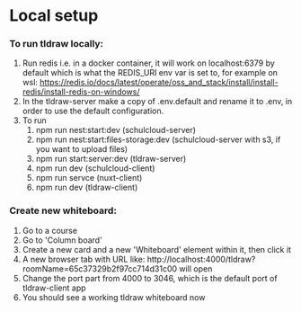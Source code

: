 # Local setup

### To run tldraw locally:

1. Run redis i.e. in a docker container, it will work on localhost:6379 by default which is what the REDIS_URI env var is set to, for example on wsl: https://redis.io/docs/latest/operate/oss_and_stack/install/install-redis/install-redis-on-windows/
2. In the tldraw-server make a copy of .env.default and rename it to .env, in order to use the default configuration.
3. To run
   1. npm run nest:start:dev (schulcloud-server)
   2. npm run nest:start:files-storage:dev (schulcloud-server with s3, if you want to upload files)
   3. npm run start:server:dev (tldraw-server)
   4. npm run dev (schulcloud-client)
   5. npm run servce (nuxt-client)
   6. npm run dev (tldraw-client)

### Create new whiteboard:

1. Go to a course
2. Go to 'Column board'
3. Create a new card and a new 'Whiteboard' element within it, then click it
4. A new browser tab with URL like: http://localhost:4000/tldraw?roomName=65c37329b2f97cc714d31c00 will open
5. Change the port part from 4000 to 3046, which is the default port of tldraw-client app
6. You should see a working tldraw whiteboard now
